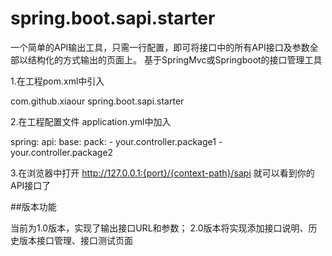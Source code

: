 # spring.boot.sapi.starter
一个简单的API输出工具，只需一行配置，即可将接口中的所有API接口及参数全部以结构化的方式输出的页面上。
基于SpringMvc或Springboot的接口管理工具

1.在工程pom.xml中引入

<dependency>
  <groupId>com.github.xiaour</groupId>
  <artifactId>spring.boot.sapi.starter</artifactId>
</dependency>

2.在工程配置文件 application.yml中加入

spring:
   api:
     base:
       pack:
        - your.controller.package1
        - your.controller.package2
 
 3.在浏览器中打开 http://127.0.0.1:{port}/{context-path}/sapi 就可以看到你的API接口了


##版本功能

当前为1.0版本，实现了输出接口URL和参数；
2.0版本将实现添加接口说明、历史版本接口管理、接口测试页面
